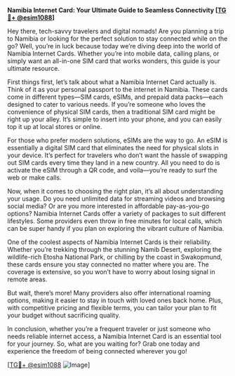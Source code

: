 **Namibia Internet Card: Your Ultimate Guide to Seamless Connectivity [[TG💪+ @esim1088](https://t.me/s/esim1088)]**

Hey there, tech-savvy travelers and digital nomads! Are you planning a trip to Namibia or looking for the perfect solution to stay connected while on the go? Well, you’re in luck because today we’re diving deep into the world of Namibia Internet Cards. Whether you’re into mobile data, calling plans, or simply want an all-in-one SIM card that works wonders, this guide is your ultimate resource.

First things first, let’s talk about what a Namibia Internet Card actually is. Think of it as your personal passport to the internet in Namibia. These cards come in different types—SIM cards, eSIMs, and prepaid data packs—each designed to cater to various needs. If you’re someone who loves the convenience of physical SIM cards, then a traditional SIM card might be right up your alley. It’s simple to insert into your phone, and you can easily top it up at local stores or online.

For those who prefer modern solutions, eSIMs are the way to go. An eSIM is essentially a digital SIM card that eliminates the need for physical slots in your device. It’s perfect for travelers who don’t want the hassle of swapping out SIM cards every time they land in a new country. All you need to do is activate the eSIM through a QR code, and voila—you’re ready to surf the web or make calls.

Now, when it comes to choosing the right plan, it’s all about understanding your usage. Do you need unlimited data for streaming videos and browsing social media? Or are you more interested in affordable pay-as-you-go options? Namibia Internet Cards offer a variety of packages to suit different lifestyles. Some providers even throw in free minutes for local calls, which can be super handy if you plan on exploring the vibrant culture of Namibia.

One of the coolest aspects of Namibia Internet Cards is their reliability. Whether you’re trekking through the stunning Namib Desert, exploring the wildlife-rich Etosha National Park, or chilling by the coast in Swakopmund, these cards ensure you stay connected no matter where you are. The coverage is extensive, so you won’t have to worry about losing signal in remote areas.

But wait, there’s more! Many providers also offer international roaming options, making it easier to stay in touch with loved ones back home. Plus, with competitive pricing and flexible terms, you can tailor your plan to fit your budget without sacrificing quality.

In conclusion, whether you’re a frequent traveler or just someone who needs reliable internet access, a Namibia Internet Card is an essential tool for your journey. So, what are you waiting for? Grab one today and experience the freedom of being connected wherever you go!

[[TG💪+ @esim1088](https://t.me/s/esim1088) ![Image](https://i.postimg.cc/Y0z9fWf4/image.png)]
